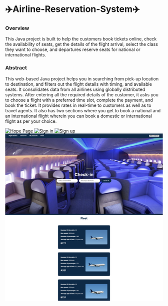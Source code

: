 # ✈️Airline-Reservation-System✈️

### Overview
This Java project is built to help the customers book tickets online, check the availability of seats, get the details of the flight arrival, select the class they want to choose, and departures reserve seats for national or international flights.

### Abstract
This web-based Java project helps you in searching from pick-up location to destination, and filters out the flight details with timing, and available seats. It consolidates data from all airlines using globally distributed systems. After entering all the required details of the customer, it asks you to choose a flight with a preferred time slot, complete the payment, and book the ticket. It provides rates in real-time to customers as well as to travel agents. It also has two sections where you get to book a national and an international flight wherein you can book a domestic or international flight as per your choice.

![Hope Page](./HomePage.png)
![Sign in](./Signin.png)
![Sign up](./signup.png)
![check-in](./check-in.png)
![Fleet](./Fleet.png)

